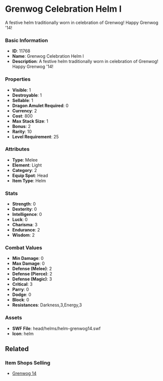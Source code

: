# Grenwog Celebration Helm I

A festive helm traditionally worn in celebration of Grenwog! Happy Grenwog '14!

### Basic Information

- **ID**: 11768
- **Name**: Grenwog Celebration Helm I
- **Description**: A festive helm traditionally worn in celebration of Grenwog! Happy Grenwog &#039;14!

### Properties

- **Visible**: 1
- **Destroyable**: 1
- **Sellable**: 1
- **Dragon Amulet Required**: 0
- **Currency**: 2
- **Cost**: 800
- **Max Stack Size**: 1
- **Bonus**: 2
- **Rarity**: 10
- **Level Requirement**: 25

### Attributes

- **Type**: Melee
- **Element**: Light
- **Category**: 2
- **Equip Spot**: Head
- **Item Type**: Helm

### Stats

- **Strength**: 0
- **Dexterity**: 0
- **Intelligence**: 0
- **Luck**: 0
- **Charisma**: 3
- **Endurance**: 2
- **Wisdom**: 2

### Combat Values

- **Min Damage**: 0
- **Max Damage**: 0
- **Defense (Melee)**: 2
- **Defense (Pierce)**: 2
- **Defense (Magic)**: 3
- **Critical**: 3
- **Parry**: 0
- **Dodge**: 0
- **Block**: 0
- **Resistances**: Darkness,3,Energy,3

### Assets

- **SWF File**: head/helms/helm-grenwog14.swf
- **Icon**: helm

## Related

### Item Shops Selling

- [Grenwog 14](../item-shops/402-grenwog-14.md)

